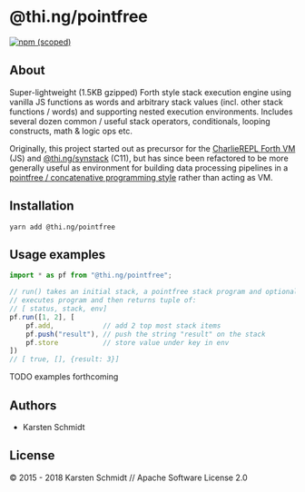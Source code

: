 # @thi.ng/pointfree

[![npm (scoped)](https://img.shields.io/npm/v/@thi.ng/pointfree.svg)](https://www.npmjs.com/package/@thi.ng/pointfree)

## About

Super-lightweight (1.5KB gzipped) Forth style stack execution engine
using vanilla JS functions as words and arbitrary stack values (incl.
other stack functions / words) and supporting nested execution
environments. Includes several dozen common / useful stack operators,
conditionals, looping constructs, math & logic ops etc.

Originally, this project started out as precursor for the [CharlieREPL
Forth VM](http://forth.thi.ng) (JS) and
[@thi.ng/synstack](http://thi.ng/synstack) (C11), but has since been
refactored to be more generally useful as environment for building data
processing pipelines in a [pointfree / concatenative programming
style](https://en.wikipedia.org/wiki/Concatenative_programming_language)
rather than acting as VM.

## Installation

```
yarn add @thi.ng/pointfree
```

## Usage examples

```typescript
import * as pf from "@thi.ng/pointfree";

// run() takes an initial stack, a pointfree stack program and optional env
// executes program and then returns tuple of:
// [ status, stack, env]
pf.run([1, 2], [
    pf.add,            // add 2 top most stack items
    pf.push("result"), // push the string "result" on the stack
    pf.store           // store value under key in env
])
// [ true, [], {result: 3}]
```

TODO examples forthcoming

## Authors

- Karsten Schmidt

## License

&copy; 2015 - 2018 Karsten Schmidt // Apache Software License 2.0
